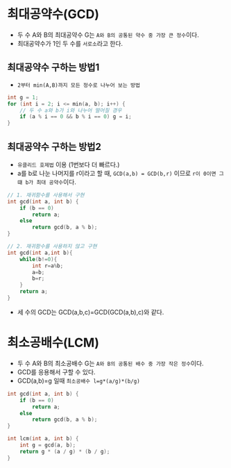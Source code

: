 # 최대공약수(GCD)

- 두 수 A와 B의 최대공약수 G는 `A와 B의 공통된 약수 중 가장 큰 정수`이다.
- 최대공약수가 1인 두 수를 `서로소`라고 한다.

## 최대공약수 구하는 방법1

- `2부터 min(A,B)까지 모든 정수로 나누어 보는 방법`

```c++
int g = 1;
for (int i = 2; i <= min(a, b); i++) {
    // 두 수 a와 b가 i와 나누어 떨어질 경우
    if (a % i == 0 && b % i == 0) g = i;
}
```

## 최대공약수 구하는 방법2

- `유클리드 호제법` 이용 (1번보다 더 빠르다.)
- a를 b로 나눈 나머지를 r이라고 할 때, `GCD(a,b) = GCD(b,r)` 이므로 `r이 0이면 그떄 b가 최대 공약수`이다.

```c++
// 1. 재귀함수를 사용해서 구현
int gcd(int a, int b) {
    if (b == 0)
        return a;
    else
        return gcd(b, a % b);
}

// 2. 재귀함수를 사용하지 않고 구현
int gcd(int a,int b){
    while(b!=0){
        int r=a%b;
        a=b;
        b=r;
    }
    return a;
}
```

- 세 수의 GCD는 GCD(a,b,c)=GCD(GCD(a,b),c)와 같다.


# 최소공배수(LCM)

- 두 수 A와 B의 최소공배수 G는 `A와 B의 공통된 배수 중 가장 작은 정수`이다.
- GCD를 응용해서 구할 수 있다.
- GCD(a,b)=g 일때 `최소공배수 l=g*(a/g)*(b/g)`

```c++
int gcd(int a, int b) {
    if (b == 0)
        return a;
    else
        return gcd(b, a % b);
}

int lcm(int a, int b) {
    int g = gcd(a, b);
    return g * (a / g) * (b / g);
}
```
